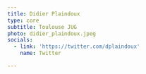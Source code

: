 ```yaml
---
title: Didier Plaindoux
type: core
subtitle: Toulouse JUG
photo: didier_plaindoux.jpeg
socials:
  - link: 'https://twitter.com/dplaindoux'
    name: Twitter

---
```


